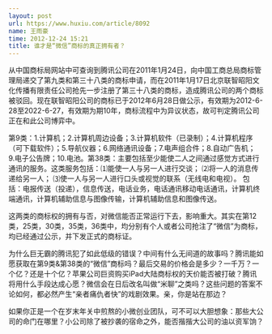```yaml
---
layout: post
url: https://www.huxiu.com/article/8092
name: 王雨豪
time: 2012-12-24 15:21
title: 谁才是“微信”商标的真正拥有者？
---
```

从中国商标局网站中可查询到腾讯公司在2011年1月24日，向中国工商总局商标管理局递交了第九类和第三十八类的商标申请，而在2011年1月17日北京联智昭阳文化传播有限责任公司抢先一步注册了第三十八类的商标，造成腾讯公司的两个商标被驳回。现在联智昭阳公司的商标已于2012年6月28日做公示，有效期为2012-6-28至2022-6-27，有效期为期10年，商标流程中为异议状态，故可判定腾讯公司正在和此公司博弈中。

第9类：1.计算机；2.计算机周边设备；3.计算机软件（已录制）；4.计算机程序（可下载软件）；5.导航仪器；6.网络通讯设备；7.电声组合件；8.自动广告机； 9.电子公告牌；10.电池。第38类：主要包括至少能使二人之间通过感觉方式进行通讯的服务。这类服务包括：⑴能使一人与另一人进行交谈； ⑵将一人的消息传递给另一人； ⑶使一人与另一人进行口头或视觉的联系（无线电和电视）。 包括：电报传送（投递），信息传送，电话业务，电话通讯移动电话通讯，计算机终端通讯，计算机辅助信息与图像传输，计算机辅助信息和图像传送。

这两类的商标权的拥有与否，对微信能否正常运行下去，影响重大。其实在第12类，25类，30类，35类，36类中，均分别有个人或者公司抢注了“微信”为商标，均已经通过公示，并下发正式的商标证。

为什么巨无霸的腾讯犯了如此低级的错误？中间有什么无间道的故事吗？腾讯能如愿获取在第9类&第38类的“微信”商标吗？最后交易的价格会是多少？一千万？一个亿？还是十个亿？苹果公司巨资购买iPad大陆商标权的天价能否被打破？腾讯将用什么手段达成心愿？微信会在日后改名叫做“米聊”之类吗？这些问题的答案不论如何，都必然产生“亲者痛仇者快”的戏剧效果。亲，你是站在那边？

如果你正是一个在岁末年关中煎熬的小微创业团队，可不可以大胆想象：那些大公司的命门在哪里？小公司除了被抄袭的宿命之外，能否揩揩大公司的油以资军饷？

